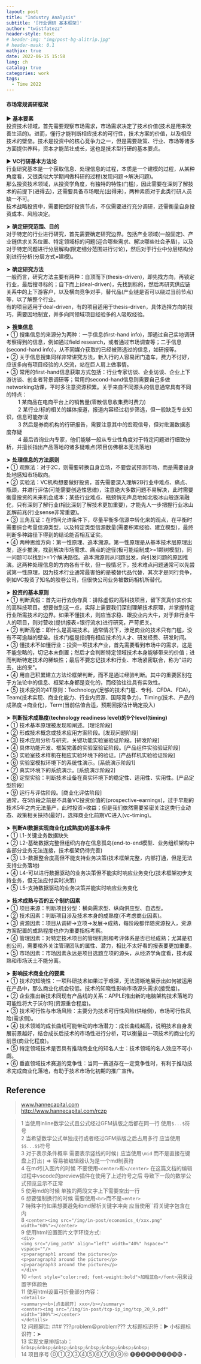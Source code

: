```yaml
---
layout: post
title: "Industry Analysis"
subtitle: '[行业调研 基本框架]'
author: "twistfatezz"
header-style: text
# header-img: "img/post-bg-alitrip.jpg"
# header-mask: 0.1
mathjax: true
date: 2022-06-15 15:58
lang: ch 
catalog: true
categories: work 
tags:
  - Time 2022
---
```

#### 市场常规调研框架
► __基本要素__ <br>
投资技术领域，首先需要观察市场需求，市场需求决定了技术价值(技术是用来改善生活的)。进而，懂行才能判断相应技术的可行性，技术方案的价值，以及相应技术的壁垒。技术是投资中的核心竞争力之一，但是需要政策、行业、市场等诸多方面提供养料，资本才能茁壮成长，这也是技术型行研的基本要点。

► __VC行研基本方法论__ <br>
行业研究基本是一个获取信息、处理信息的过程，本质是一个建模的过程，从某种角度看，又很类似大学期间做科研的过程(发现问题->解决问题)。<br>
那么投资技术领域，从投资学角度，有独特的特性(门槛)，因此需要在深刻了解技术的前提下(进得去)，还需要具备市场眼光(出得来)，两种素质对于此类行研人员缺一不可。<br>
技术战略投资中，需要把控好投资节点，不仅需要进行充分调研，还需衡量自身投资成本、风险决定。

➤ __确定研究范围、目的__ <br>
对于特定的行业进行研究，首先需要确定研究边界。包括产业领域(一般固定)、产业链供求关系位置、特定领域标的问题(迎合哪些需求、解决哪些社会矛盾)，以及对于特定问题进行分层解构(限定细分范围进行讨论)，然后对于行业中分层结构分别进行分析(分层方式=建模)。

➤ __确定研究方法__ <br>
一般而言，研究方法主要有两种：自顶而下(thesis-driven)，即先找方向，再锁定行业，最后搜寻标的；自下而上(deal-driven)，先找到标的，然后再研究供应链关系中的上下游客户，以及横向竞争对手，替代品(产业链是否可以绕过当前节点)等，以了解整个行业。<br>
有的项目适用于deal-driven，有的项目适用于thesis-driven，具体选择方向的技巧，需要因地制宜，并多向同领域项目经验多的人吸取经验。

➤ __搜集信息__ <br>
• ➀ 搜集信息的来源分为两种：一手信息(first-hand info)，即通过自己实地调研考察得到的信息，例如通过field research，或者通过市场调查等；二手信息(second-hand info)，从不同媒介获取的已经被筛选过的信息，如研报等。<br>
• ➁ 关于信息搜集同样非常讲究方法，新入行的人容易闭门造车，费力不讨好，应该多向有项目经验的人交流，站在巨人肩上做事情。<br>
• ➂ 常用的first-hand信息获取方式包括：行业专家访谈、企业访谈、企业上下游访谈、创业者背景调研等；常用的second-hand信息则需要自己多做networking功课，平时多注意资源积累。关于来自不同源头的信息通常具有不同的特点：<br>
&nbsp;&nbsp;&nbsp;&nbsp;&nbsp;&nbsp;&nbsp;&nbsp;1 某商品在电商平台上的销售量(零散信息收集费时费力) <br>
&nbsp;&nbsp;&nbsp;&nbsp;&nbsp;&nbsp;&nbsp;&nbsp;2 某行业/标的相关的媒体报道，报道内容经过初步筛选，但一般缺乏专业知识，信息可能存误 <br>
&nbsp;&nbsp;&nbsp;&nbsp;&nbsp;&nbsp;&nbsp;&nbsp;3 然后是券商机构的行研报告，需要注意其中的宏观信号，但对纰漏数据态度存疑 <br>
&nbsp;&nbsp;&nbsp;&nbsp;&nbsp;&nbsp;&nbsp;&nbsp;4 最后咨询业内专家，他们能够一般从专业性角度对于特定问题进行细致分析，并擅长指出产品落地的诸多疑难点(项目仿佛根本无法落地)

➤ __处理信息的方法原则__ <br>
• ➀ 观察法：对于2C，则需要转换自身立场，不要尝试预测市场，而是需要设身处地感知市场取向。<br>
• ➁ 实验法：VC机构想要做好投资，首先需要深入理解2B行业中难点、痛点、瓶颈，并进行评估(可能需要创造性思维)，注意绝大多数问题不易解决，此时需要衡量投资的未来机会成本；某些行业难点、瓶颈悄无声息地如北极冰山般逐渐融化，只有深刻了解行业(相比深刻了解技术更加重要)，才能先人一步把握行业冰山瓦解前兆(行业sense非常重要)。<br>
• ➂ 三角互证：在时间允许条件下，尽量平衡多信源中转化来的观点，在平衡时需要综合考量信源类型，以及特定类型信源数量(需要积累经验、建立模型)，最终判断多种路径下得到的结论能否相互证实。<br>
• ➃ 两种思维方向：第一性原理、追本溯源。第一性原理是从基本技术层原理出发，逐步推演，找到解决市场需求、痛点的途径(极可能绘制成>=1颗树模型)，同一问题可以找到>=1个解决路径。追本溯源则从问题出发，向引发问题的原因推演。这两种处理信息的方向各有千秋，但一般情况下，技术难点问题通常可以先尝试第一性原理，因为技术行业通常最害怕的是被替代品代替，其次才是同行竞争，例如VC投资了知名的胶卷公司，但很快公司业务被数码相机所替代。

➤ __投资的基本原则__ <br>
• ➀ 判断真假：首先进行去伪存真：排除虚假的高科技项目，留下货真价实价实的高科技项目。想要做到这一点，实际上需要我们深刻理解技术原理，并掌握特定行业所需技术的边界。如果不懂技术，则应当求稳、跟投业内大牛，对于非行业牛人的项目，则对营收(提供报表+银行流水)进行研究，严苛把关。<br>
• ➁ 判断高低：即什么是高端技术。通常情况下，涉足商业的技术只有门槛，没有不可逾越的壁垒。技术门槛是指拥有相应技术的人才、研发经费、研发时间。<br>
• ➂ 懂技术不如懂行业：投资一项技术产业，首先需要看到市场中的需求，这是不能忽略的，切记本末倒置；然后才会判断特定领域技术本身能够带来的价值；进而判断特定技术的稀缺性；最后不要忘记技术和行业、市场紧密联合，称为"进的去，出的来"。<br>
• ➃ 用自己积累建立方法论框架判断，而不是通过经验判断。其中的重要区别在于方法论中的信息、框架本身都是变化的，而经验往往具有实效性。<br>
• ➄ 技术投资的4T原则：Technology(足够的技术门槛、专利、CFDA、FDA)，Team(技术实现、商业化能力、行业内资源、国际竞争力)，Timing(技术、产品的成熟度->商业化)，Term(当前估值合适，预期回报估计确定投入)

➤ __判断技术成熟度(technology readiness level)的9个level(timing)__ <br>
• ➀ 技术基本原理被发现和阐述。[理论阶段] <br>
• ➁ 形成技术概念或技术应用方案阶段。[发现问题阶段] <br>
• ➂ 技术应用分析与研究，关键功能实验室验证阶段。[研发阶段] <br>
• ➃ 具体功能开发、框架完善的实验室验证阶段。[产品组件实验验证阶段] <br>
• ➄ 实验室技术样机在相应实验环境下的验证。[产品样机实验验证阶段] <br>
• ➅ 实验室模拟环境下的系统性演示。[系统演示阶段1] <br>
• ➆ 真实环境下的系统演示。[系统演示阶段2] <br>
• ➇ 定型实验：判断技术设备在真实环境下的稳定性、适用性、实用性。[产品定型阶段] <br>
• ➈ 运行与评估阶段。[商业化评估阶段] <br>
通常，在5阶段之前是不具备VC投资价值的(prospective-earnings)，过于早期的技术5年之内无法量产，此时投资>收益；但是我们依然需要紧密关注这类行业动态、政策相关扶持(最好)，选择商业化前期VC进入(vc-timing)。

➤ __判断AI数据实现商业化(成熟度)的基本条件__ <br>
• ➀ L1-关键业务数据缺失 <br>
• ➁ L2-基础数据完整但组织内存在信息孤岛(end-to-end模型、业务组织架构中各部分业务无法连接，技术框架仍待完善) <br>
• ➂ L3-数据整合度高但不能支持业务决策(技术框架完整，内部打通，但是无法支持业务落地) <br>
• ➃ L4-可以进行数据驱动的业务决策但不能实时响应业务变化(技术框架初步支持业务，但无法应付实时决策) <br>
• ➄ L5-支持数据驱动的业务决策并能实时响应业务变化

➤ __技术成熟与否的五个制约因素__ <br>
• ➀ 项目来源：判断项目分型：横向需求型、纵向供应型、自选型。<br>
• ➁ 技术因素：判断项目涉及技术本身的成熟度(不考虑商业因素)。<br>
• ➂ 资源因素：项目从调研-\>立项-\>发展-\>成熟，每阶段都伴随资源投入，资源方案配置的成熟程度也作为重要指标考察。<br>
• ➃ 管理因素：对特定技术项目的管理机制和考评体系是否已经成熟；尤其是初创公司，需要格外关注管理团队的属性、潜力，相比不太好看的报表要更加重要。<br>
• ➄ 市场因素：市场因素永远是项目选题立项的源头，从经济学角度看，技术成熟和市场沃土不能分离。

➤ __影响技术商业化的要素__ <br>
• ➀ 技术的知晓性：一项科研技术如果过于艰深，无法清晰地展示出如何被运用在产品中，那么商业化机会较低。技术的知晓性影响市场源头需求(接受度)。<br>
• ➁ 企业推出新技术同现有产品线的关系：APPLE推出新的电脑架构技术落地的可能性将大于沃尔玛(资源重合程度)。<br>
• ➂ 技术可行性与市场风险：主要分为技术可行性风险(供给侧)，市场可行性风险(需求侧)。<br>
• ➃ 技术领域的成长曲线可能带动的市场潜力：成长曲线越高，说明技术自身发展前景越好，结合成长后技术的市场性进行分析，可以衡量出一项技术的商业化的前景(商业化程度)。<br>
• ➄ 特定领域技术是否具有推动商业化的知名人士：技术领域的名人效应不可小觑。<br>
• ➅ 垂直领域技术赛道的竞争性：当同一赛道存在一定竞争性时，有利于推动技术完成商业化落地，有助于技术市场化初期的推广宣传。




## Reference
> www.hannecapital.com <br>
> http://www.hannecapital.com/rczp <br>

> 1 当使用inline数学公式且公式经过GFM排版之后都在同一行 使用`$...$`符号<br>
> 2 当希望数学公式单独成行或者经过GFM排版之后占用多行 应当使用`$$...$$`符号<br>
> 3 对于表示条件概率 需要表示竖线的时候`|` 应当使用`\mid` 而不是直接在键盘上打出`|` => 容易被编辑器认为是一个md制表符<br>
> 4 在md引入图片的时候 不要使用`<center>`和`</center>` 在这篇文档的编辑过程中vscode的preview插件在使用了上述符号之后 导致下一段的数学公式预览显示不正常<br>
> 5 使用md的时候 单独的两段文字上下需要空出一行<br>
> 6 想要强制换行的时候 需要使用`<br>`而不是`<enter>`<br>
> 7 特殊字符如果想要避免和md解析关键字冲突 应当使用\`\`将关键字包含在内 <br>
> 8 `<center><img src="/img/in-post/economics_4/xxx.png" width="60%"></center>` <br>
> 9 使用html设置图片文字环绕方式: <br>
    `<div>` <br>
        `<img src="/img_path" align="left" width="40%" hspace="" vspace=""/>` <br>
        `<p>paragraph1 around the picture</p>` <br>
        `<p>paragraph2 around the picture</p>` <br>
        `<p>paragraph3 around the picture</p>` <br>
    `</div>` <br>
> 10 `<font style="color:red; font-weight:bold">加粗蓝色</font>`用来设置字体颜色 <br>
> 11 使用html设置可折叠部分内容：<br>
  `<details>` <br>
      `<summary><b>[点击展开] xxx</b></summary>` <br>
      `<center><img src="/img/in-post/tcp-ip_img/tcp_20_9.pdf" width="100%"></center>` <br>
  `</details>` <br>
> 12 问题脚注: ### ???problem😫problem???  大标题标识符：▶︎ 小标题标识符：➤ <br>
> 13 实现文章排版tab：`&nbsp;&nbsp;&nbsp;&nbsp;&nbsp;&nbsp;&nbsp;&nbsp;` <br>
> 14 项目序号 ⓪➀➁➂➃➄➅➆➇➈➉ ➊➋➌➍➎➏➐➑➒➓ •
